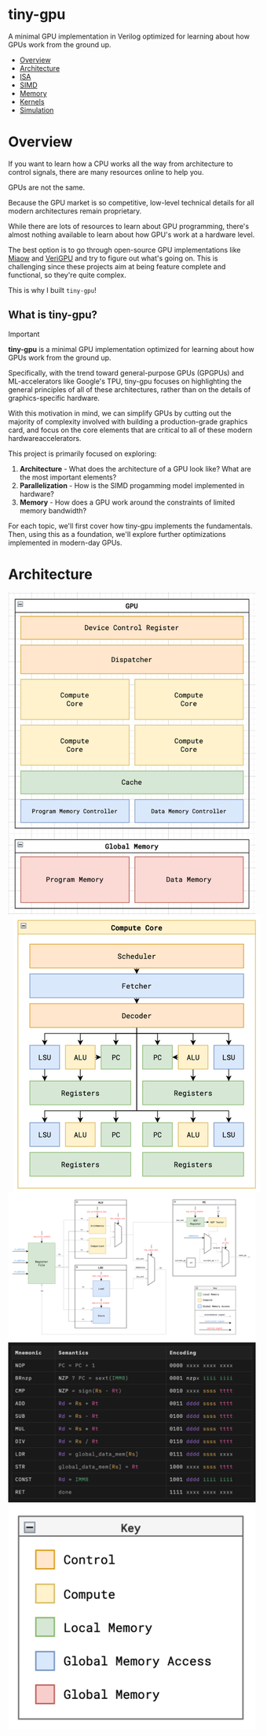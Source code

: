 # tiny-gpu

A minimal GPU implementation in Verilog optimized for learning about how GPUs work from the ground up.

- [Overview]()
- [Architecture]()
- [ISA]()
- [SIMD]()
- [Memory]()
- [Kernels]()
- [Simulation]()

# Overview

If you want to learn how a CPU works all the way from architecture to control signals, there are many resources online to help you.

GPUs are not the same.

Because the GPU market is so competitive, low-level technical details for all modern architectures remain proprietary.

While there are lots of resources to learn about GPU programming, there's almost nothing available to learn about how GPU's work at a hardware level.

The best option is to go through open-source GPU implementations like [Miaow](https://github.com/VerticalResearchGroup/miaow) and [VeriGPU](https://github.com/hughperkins/VeriGPU/tree/main) and try to figure out what's going on. This is challenging since these projects aim at being feature complete and functional, so they're quite complex.

This is why I built `tiny-gpu`!

## What is tiny-gpu?

> [!IMPORTANT]
>
> **tiny-gpu** is a minimal GPU implementation optimized for learning about how GPUs work from the ground up.
>
> Specifically, with the trend toward general-purpose GPUs (GPGPUs) and ML-accelerators like Google's TPU, tiny-gpu focuses on highlighting the general principles of all of these architectures, rather than on the details of graphics-specific hardware.

With this motivation in mind, we can simplify GPUs by cutting out the majority of complexity involved with building a production-grade graphics card, and focus on the core elements that are critical to all of these modern hardwareaccelerators.

This project is primarily focused on exploring:

1. **Architecture** - What does the architecture of a GPU look like? What are the most important elements?
2. **Parallelization** - How is the SIMD progamming model implemented in hardware?
3. **Memory** - How does a GPU work around the constraints of limited memory bandwidth?

For each topic, we'll first cover how tiny-gpu implements the fundamentals. Then, using this as a foundation, we'll explore further optimizations implemented in modern-day GPUs.

# Architecture

<img src="/docs/images/gpu.png" alt="GPU" style="float: left; margin-right: 10px;"/>
<img src="/docs/images/core.png" alt="Core" style="float: left; margin-left: 10px;"/>

![Thread](/docs/images/thread.png)
![ISA](/docs/images/isa.png)
![Key](/docs/images/key.png)
